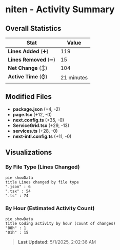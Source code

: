 # niten - Activity Summary 

## Overall Statistics

| Stat                   | Value                                                             |
| ---------------------- | ----------------------------------------------------------------- |
| **Lines Added** (➕)   | 119                                          |
| **Lines Removed** (➖) | 15                                        |
| **Net Change** (↕)    | 104                |
| **Active Time** (⌚)   | 21 minutes |


## Modified Files
- **package.json** (+4, -2)
- **page.tsx** (+12, -0)
- **next.config.ts** (+35, -0)
- **ServiceGrid.tsx** (+29, -13)
- **services.ts** (+28, -0)
- **next-intl.config.ts** (+11, -0)

## Visualizations

### By File Type (Lines Changed)

```mermaid
pie showData
title Lines changed by file type
".json" : 6
".tsx" : 54
".ts" : 74
```

### By Hour (Estimated Activity Count)

```mermaid
pie showData
title Coding activity by hour (count of changes)
"00h" : 1
"01h" : 15
```


> **Last Updated:** 5/1/2025, 2:02:36 AM
